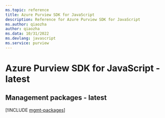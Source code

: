 ```yaml
---
ms.topic: reference
title: Azure Purview SDK for JavaScript
description: Reference for Azure Purview SDK for JavaScript
ms.author: qiaozha
author: qiaozha
ms.data: 10/31/2022
ms.devlang: javascript
ms.service: purview
---
```

# Azure Purview SDK for JavaScript - latest

## Management packages - latest
[!INCLUDE [mgmt-packages](purview-mgmt-index.md)]